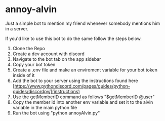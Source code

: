 ﻿# annoy-alvin

Just a simple bot to mention my friend whenever somebody mentions him in a server. 

If you'd like to use this bot to do the same follow the steps below.

1. Clone the Repo
2. Create a dev account with discord
3. Navigate to the bot tab on the app sidebar
4. Copy your bot token
5. Create a .env file and make an enviroment variable for your bot token inside of it
6. Add the bot to your server using the instructions found here [https://www.pythondiscord.com/pages/guides/python-guides/discordpy/](instructions)
7. Use the getMemberID command as follows "$getMemberID @user"
8. Copy the member id into another env variable and set it to the alvin variable in the main python file
9. Run the bot using "python annoyAlvin.py"

